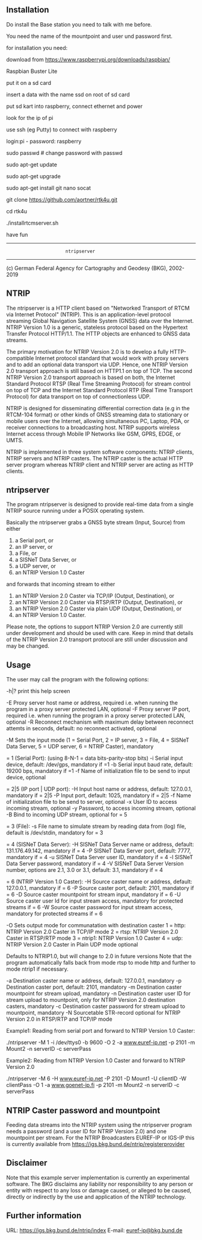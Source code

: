 
Installation
------------

Do install the Base station you need to talk with me before.

You need the name of the mountpoint and user und password first.


for installation you need:

download from https://www.raspberrypi.org/downloads/raspbian/

Raspbian Buster Lite 

put it on a sd card

insert a data with the name ssd on root of sd card

put sd kart into raspberry, connect ethernet and power

look for the ip of pi

use ssh (eg Putty) to connect with raspberry 

login:pi - password: raspberry

sudo passwd   # change password with passwd

sudo apt-get update

sudo apt-get upgrade

sudo apt-get install git nano socat

 git clone https://github.com/aortner/rtk4u.git


cd rtk4u

./installrtcmserver.sh

have fun


----------------------------------------------------------------------
                          ntripserver
----------------------------------------------------------------------

(c) German Federal Agency for Cartography and Geodesy (BKG), 2002-2019


NTRIP
-----
The ntripserver is a HTTP client based on "Networked Transport of 
RTCM via Internet Protocol" (NTRIP). This is an application-level 
protocol streaming Global Navigation Satellite System (GNSS) data 
over the Internet. 
NTRIP Version 1.0 is a generic, stateless protocol based on the 
Hypertext Transfer Protocol HTTP/1.1. The HTTP objects are 
enhanced to GNSS data streams.

The primary motivation for NTRIP Version 2.0 is to develop a fully
HTTP-compatible Internet protocol standard that would work with proxy
servers and to add an optional data transport via UDP. Hence, one
NTRIP Version 2.0 transport approach is still based on HTTP1.1 on top
of TCP. The second NTRIP Version 2.0 transport approach is based on
both, the Internet Standard Protocol RTSP (Real Time Streaming Protocol)
for stream control on top of TCP and the Internet Standard Protocol RTP
(Real Time Transport Protocol) for data transport on top of
connectionless UDP.

NTRIP is designed for disseminating differential correction data 
(e.g in the RTCM-104 format) or other kinds of GNSS streaming data to
stationary or mobile users over the Internet, allowing simultaneous
PC, Laptop, PDA, or receiver connections to a broadcasting host. NTRIP
supports wireless Internet access through Mobile IP Networks like GSM,
GPRS, EDGE, or UMTS.

NTRIP is implemented in three system software components:
NTRIP clients, NTRIP servers and NTRIP casters. The NTRIP caster is the
actual HTTP server program whereas NTRIP client and NTRIP server are
acting as HTTP clients.


ntripserver
-----------
The program ntripserver is designed to provide real-time data
from a single NTRIP source running under a POSIX operating system.

Basically the ntripserver grabs a GNSS byte stream (Input, Source)
from either

1. a Serial port, or
2. an IP server, or
3. a File, or
4. a SISNeT Data Server, or
5. a UDP server, or
6. an NTRIP Version 1.0 Caster

and forwards that incoming stream to either

1. an NTRIP Version 2.0 Caster via TCP/IP (Output, Destination), or
2. an NTRIP Version 2.0 Caster via RTSP/RTP (Output, Destination), or
3. an NTRIP Version 2.0 Caster via plain UDP (Output, Destination), or
4. an NTRIP Version 1.0 Caster.

Please note, the options to support NTRIP Version 2.0 are currently still 
under development and should be used with care. Keep in mind that details
of the NTRIP Version 2.0 transport protocol are still under discussion
and may be changed.



Usage
-----
The user may call the program with the following options:

-h|? print this help screen

-E <ProxyHost>       Proxy server host name or address, required i.e. when
        	     running the program in a proxy server protected LAN,
        	     optional
-F <ProxyPort>       Proxy server IP port, required i.e. when running
        	     the program in a proxy server protected LAN, optional
-R <maxDelay>	     Reconnect mechanism with maximum delay between reconnect
        	     attemts in seconds, default: no reconnect activated,
        	     optional

-M <InputMode> Sets the input mode (1 = Serial Port, 2 = IP server,
   3 = File, 4 = SISNeT Data Server, 5 = UDP server, 6 = NTRIP Caster),
   mandatory

   <InputMode> = 1 (Serial Port): (using 8-N-1 = data bits-parity-stop bits)
   -i <Device>       Serial input device, default: /dev/gps, mandatory if
        	     <InputMode>=1
   -b <BaudRate>     Serial input baud rate, default: 19200 bps, mandatory
        	     if <InputMode>=1
   -f <InitFile>     Name of initialization file to be send to input device,
        	     optional

   <InputMode> = 2|5 (IP port | UDP port):
   -H <ServerHost>   Input host name or address, default: 127.0.0.1,
        	     mandatory if <InputMode> = 2|5
   -P <ServerPort>   Input port, default: 1025, mandatory if <InputMode>= 2|5
   -f <ServerFile>   Name of initialization file to be send to server,
        	     optional
   -x <ServerUser>   User ID to access incoming stream, optional
   -y <ServerPass>   Password, to access incoming stream, optional
   -B Bind to incoming UDP stream, optional for <InputMode> = 5

   <InputMode> = 3 (File):
   -s <File>	     File name to simulate stream by reading data from (log)
        	     file, default is /dev/stdin, mandatory for <InputMode> = 3

   <InputMode> = 4 (SISNeT Data Server):
   -H <SisnetHost>   SISNeT Data Server name or address,
        	     default: 131.176.49.142, mandatory if <InputMode> = 4
   -P <SisnetPort>   SISNeT Data Server port, default: 7777, mandatory if
        	     <InputMode> = 4
   -u <SisnetUser>   SISNeT Data Server user ID, mandatory if <InputMode> = 4
   -l <SisnetPass>   SISNeT Data Server password, mandatory if <InputMode> = 4
   -V <SisnetVers>   SISNeT Data Server Version number, options are 2.1, 3.0
        	     or 3.1, default: 3.1, mandatory if <InputMode> = 4

   <InputMode> = 6 (NTRIP Version 1.0 Caster):
   -H <SourceHost>   Source caster name or address, default: 127.0.0.1,
        	     mandatory if <InputMode> = 6
   -P <SourcePort>   Source caster port, default: 2101, mandatory if
        	     <InputMode> = 6
   -D <SourceMount>  Source caster mountpoint for stream input, mandatory if
        	     <InputMode> = 6
   -U <SourceUser>   Source caster user Id for input stream access, mandatory
        	     for protected streams if <InputMode> = 6
   -W <SourcePass>   Source caster password for input stream access, mandatory
        	     for protected streams if <InputMode> = 6

-O <OutputMode> Sets output mode for communatation with destination caster
   1 = http: NTRIP Version 2.0 Caster in TCP/IP mode
   2 = rtsp: NTRIP Version 2.0 Caster in RTSP/RTP mode
   3 = ntrip1: NTRIP Version 1.0 Caster
   4 = udp: NTRIP Version 2.0 Caster in Plain UDP mode
   optional

   Defaults to NTRIP1.0, but will change to 2.0 in future versions
   Note that the program automatically falls back from mode rtsp to mode http and
   further to mode ntrip1 if necessary.

   -a <DestHost>     Destination caster name or address, default: 127.0.0.1,
        	     mandatory
   -p <DestPort>     Destination caster port, default: 2101, mandatory
   -m <DestMount>    Destination caster mountpoint for stream upload,
        	     mandatory
   -n <DestUser>     Destination caster user ID for stream upload to
        	     mountpoint, only for NTRIP Version 2.0 destination
        	     casters, mandatory
   -c <DestPass>     Destination caster password for stream upload to
        	     mountpoint, mandatory
   -N <STR-record>   Sourcetable STR-record
        	     optional for NTRIP Version 2.0 in RTSP/RTP and TCP/IP mode


Example1: Reading from serial port and forward to NTRIP Version 1.0 Caster:

./ntripserver -M 1 -i /dev/ttys0 -b 9600 -O 2 -a www.euref-ip.net -p 2101 -m Mount2 
              -n serverID -c serverPass

Example2: Reading from NTRIP Version 1.0 Caster and forward to NTRIP Version 2.0

./ntripserver -M 6 -H www.euref-ip.net -P 2101 -D Mount1 -U clientID -W clientPass
              -O 1 -a www.goenet-ip.fi -p 2101 -m Mount2 -n serverID -c serverPass


NTRIP Caster password and mountpoint
------------------------------------
Feeding data streams into the NTRIP system using the ntripserver 
program needs a password (and a user ID for NTRIP Version 2.0)
and one mountpoint per stream.
For the NTRIP Broadcasters EUREF-IP or IGS-IP this is currently 
available from https://igs.bkg.bund.de/ntrip/registerprovider


Disclaimer
----------
Note that this example server implementation is currently an
experimental software. The BKG disclaims any liability nor
responsibility to any person or entity with respect to any loss or
damage caused, or alleged to be caused, directly or indirectly by the
use and application of the NTRIP technology.


Further information
-------------------
URL:    https://igs.bkg.bund.de/ntrip/index
E-mail: euref-ip@bkg.bund.de
